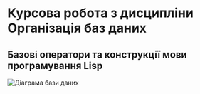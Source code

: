 # Курсова робота з дисципліни Організація баз даних
## Базові оператори та конструкції мови програмування Lisp

![Діаграма бази даних](https://i.ibb.co/GpNvhwD/Screenshot-1.png)
